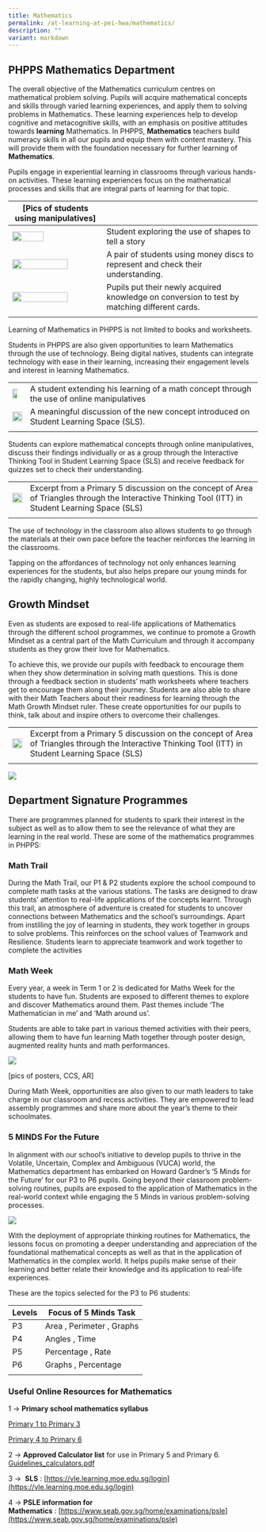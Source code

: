 ```yaml
---
title: Mathematics
permalink: /at-learning-at-pei-hwa/mathematics/
description: ""
variant: markdown
---
```

## PHPPS Mathematics Department

The overall objective of the Mathematics curriculum centres on mathematical problem solving. Pupils will acquire mathematical concepts and skills through varied learning experiences, and apply them to solving problems in Mathematics. These learning experiences help to develop cognitive and metacognitive skills, with an emphasis on positive attitudes towards **learning** Mathematics.  In PHPPS, **Mathematics** teachers build numeracy skills in all our pupils and equip them with content mastery. This will provide them with the foundation necessary for further learning of **Mathematics**.

Pupils engage in experiential learning in classrooms through various hands-on activities. These learning experiences focus on the mathematical processes and skills that are integral parts of learning for that topic. 

   
| **[Pics of students using manipulatives]** |  |
| -------- | -------- |
| <img src="/images/ACADEMICS/Mathematics/IMG_6912__1_.jpg" style="width:60%"> | Student exploring the use of shapes to tell a story |
| <img src="/images/ACADEMICS/Mathematics/IMG_0431.jpg" style="width:80%"> | A pair of students using money discs to represent and check their understanding. |
|<img src="/images/ACADEMICS/Mathematics/math_3.png" style="width:80%"> | Pupils put their newly acquired knowledge on conversion to test by matching different cards.|
| |  |

Learning of Mathematics in PHPPS is not limited to books and worksheets.

Students in PHPPS are also given opportunities to learn Mathematics through the use of technology. Being digital natives, students can integrate technology with ease in their learning, increasing their engagement levels and interest in learning Mathematics. 

| |  |
| -------- | -------- |
| <img src="/images/ACADEMICS/Mathematics/IMG_5933.jpg" style="width:70%"> |A student extending his learning of a math concept through the use of online manipulatives |
| <img src="/images/ACADEMICS/Mathematics/math_2.png" style="width:100%"> | A meaningful discussion of the new concept introduced on Student Learning Space (SLS).  |
| |  |


Students can explore mathematical concepts through online manipulatives, discuss their findings individually or as a group through the Interactive Thinking Tool in Student Learning Space (SLS) and receive feedback for quizzes set to check their understanding. 

| |  |
| -------- | -------- |
| <img src="/images/ACADEMICS/Mathematics/Discussion_on_SLS.png" style="width:100%"> |Excerpt from a Primary 5 discussion on the concept of Area of Triangles through the Interactive Thinking Tool (ITT) in Student Learning Space (SLS) |
| | |

The use of technology in the classroom also allows students to go through the materials at their own pace before the teacher reinforces the learning in the classrooms.
 
Tapping on the affordances of technology not only enhances learning experiences for the students, but also helps prepare our young minds for the rapidly changing, highly technological world.


## **Growth Mindset**

Even as students are exposed to real-life applications of Mathematics through the different school programmes, we continue to promote a Growth Mindset as a central part of the Math Curriculum and through it accompany students as they grow their love for Mathematics. 

To achieve this, we provide our pupils with feedback to encourage them when they show determination in solving math questions. This is done through a feedback section in students’ math worksheets where teachers get to encourage them along their journey. Students are also able to share with their Math Teachers about their readiness for learning through the Math Growth Mindset ruler. These create opportunities for our pupils to think, talk about and inspire others to overcome their challenges.

| |  |
| -------- | -------- |
| <img src="/images/ACADEMICS/Mathematics/Discussion_on_SLS.png" style="width:100%"> |Excerpt from a Primary 5 discussion on the concept of Area of Triangles through the Interactive Thinking Tool (ITT) in Student Learning Space (SLS) |
| | |
![](/images/ACADEMICS/Mathematics/Sch_worksheet_feedback.jpg)

## **Department Signature Programmes**

There are programmes planned for students to spark their interest in the subject as well as to allow them to see the relevance of what they are learning in the real world. These are some of the mathematics programmes in PHPPS:



### Math Trail
During the Math Trail, our P1 &amp; P2 students explore the school compound to complete math tasks at the various stations. The tasks are designed to draw students’ attention to real-life applications of the concepts learnt. Through this trail,  an atmosphere of adventure is created for students to uncover connections between Mathematics and the school’s surroundings. Apart from instilling the joy of learning in students, they work together in groups to solve problems. This reinforces on the school values of Teamwork and Resilience. Students learn to appreciate teamwork and work together to complete the activities


### Math Week
Every year, a week in Term 1 or 2 is dedicated for Maths Week for the students to have fun. Students are exposed to different themes to explore and discover Mathematics around them. Past themes include ‘The Mathematician in me’ and ‘Math around us’.

Students are able to take part in various themed activities with their peers, allowing them to have fun learning Math together through poster design, augmented reality hunts and math performances.  

![](/images/math%204.png)

[pics of posters, CCS, AR]

During Math Week, opportunities are also given to our math leaders to take charge in our classroom and recess activities. They are empowered to lead assembly programmes and share more about the year’s theme to their schoolmates. 


### **5 MINDS For the Future**
In alignment with our school’s initiative to develop pupils to thrive in the Volatile, Uncertain, Complex and Ambiguous (VUCA) world, the Mathematics department has embarked on Howard Gardner’s ‘5 Minds for the Future’ for our P3 to P6 pupils. Going beyond their classroom problem-solving routines, pupils are exposed to the application of Mathematics in the real-world context while engaging the 5 Minds in various problem-solving processes. 

![](/images/math%205.png)

With the deployment of appropriate thinking routines for Mathematics, the lessons focus on promoting a deeper understanding and appreciation of the foundational mathematical concepts as well as that in the application of Mathematics in the complex world. It helps pupils make sense of their learning and better relate their knowledge and its application to real-life experiences. 

These are the topics selected for the P3 to P6 students:

| Levels | Focus of 5 Minds Task  |
| -------- | -------- |
| P3     | Area , Perimeter ,   Graphs   |
| P4     | Angles , Time     | 
| P5     | Percentage , Rate   | 
| P6     | Graphs , Percentage    | 
|    |     |



 

### **Useful Online Resources for Mathematics**

1&nbsp;→&nbsp;**Primary school mathematics syllabus**

[Primary 1 to Primary 3](https://www.moe.gov.sg/-/media/files/primary/mathematics_syllabus_primary_1_to_6.pdf)

[Primary 4 to Primary 6](https://www.moe.gov.sg/-/media/files/syllabus/2021-pri-mathematics-1-to-3.ashx)

  

2&nbsp;→&nbsp;**Approved Calculator list**&nbsp;for use in Primary 5 and Primary 6. 
[Guidelines_calculators.pdf](https://www.seab.gov.sg/docs/default-source/documents/guidelines_calculators.pdf?sfvrsn=d1864e5_8)&nbsp;  

  

3&nbsp;→&nbsp;&nbsp;**SLS**&nbsp;:&nbsp;[https://vle.learning.moe.edu.sg/login](https://vle.learning.moe.edu.sg/login)

  

4 →&nbsp;**PSLE information for Mathematics**&nbsp;:&nbsp;[https://www.seab.gov.sg/home/examinations/psle](https://www.seab.gov.sg/home/examinations/psle)